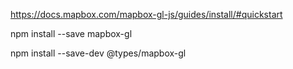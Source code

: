 https://docs.mapbox.com/mapbox-gl-js/guides/install/#quickstart

npm install --save mapbox-gl

npm install --save-dev @types/mapbox-gl
